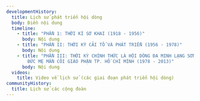 ```yaml
---
developmentHistory:
  title: Lịch sử phát triển hội dòng
  body: Điền nội dung
  timeline:
    - title: "PHẦN 1: THỜI KÌ SƠ KHAI (1918 - 1956)"
      body: Nội dung
    - title: "PHẦN II: THỜI KỲ CẢI TỔ VÀ PHÁT TRIỂN (1956 - 1978)"
      body: Nội dung
    - title: "PHẦN III: THỜI KỲ CHÍNH THỨC LÀ HỘI DÒNG ĐA MINH LẠNG SƠN, THÁNH HIỆU
        ĐỨC MẸ MẦN CÔI GIÁO PHẬN TP. HỒ CHÍ MÌNH (1978 - 2013)"
      body: Nội dung
  videos:
    title: Video về lịch sử (các giai đoạn phát triển hội dòng)
communityHistory:
  title: Lịch sử các cộng đoàn
---
```


